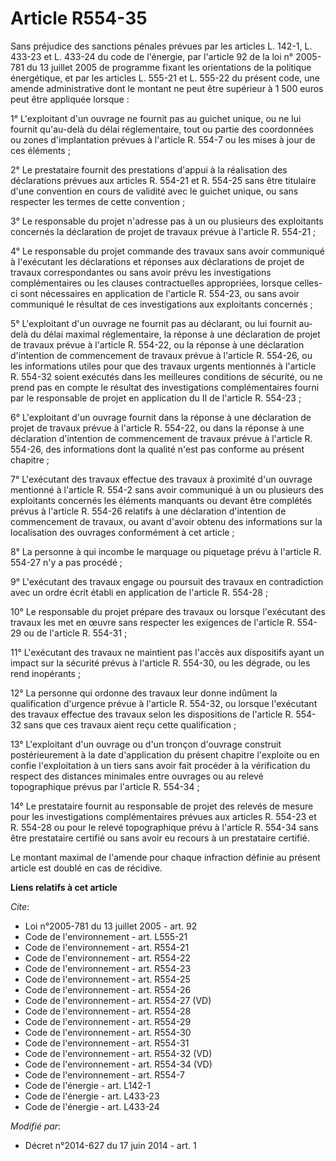 # Article R554-35

Sans préjudice des sanctions pénales prévues par les articles L. 142-1, L. 433-23 et L. 433-24 du code de l'énergie, par
l'article 92 de la loi n° 2005-781 du 13 juillet 2005 de programme fixant les orientations de la politique énergétique, et
par les articles L. 555-21 et L. 555-22 du présent code, une amende administrative dont le montant ne peut être supérieur à 1
500 euros peut être appliquée lorsque : 

1° L'exploitant d'un ouvrage ne fournit pas au guichet unique, ou ne lui fournit qu'au-delà du délai réglementaire, tout ou
partie des coordonnées ou zones d'implantation prévues à l'article R. 554-7 ou les mises à jour de ces éléments ; 

2° Le prestataire fournit des prestations d'appui à la réalisation des déclarations prévues aux articles R. 554-21 et R.
554-25 sans être titulaire d'une convention en cours de validité avec le guichet unique, ou sans respecter les termes de
cette convention ; 

3° Le responsable du projet n'adresse pas à un ou plusieurs des exploitants concernés la déclaration de projet de travaux
prévue à l'article R. 554-21 ; 

4° Le responsable du projet commande des travaux sans avoir communiqué à l'exécutant les déclarations et réponses aux
déclarations de projet de travaux correspondantes ou sans avoir prévu les investigations complémentaires ou les clauses
contractuelles appropriées, lorsque celles-ci sont nécessaires en application de l'article R. 554-23, ou sans avoir
communiqué le résultat de ces investigations aux exploitants concernés ; 

5° L'exploitant d'un ouvrage ne fournit pas au déclarant, ou lui fournit au-delà du délai maximal réglementaire, la réponse à
une déclaration de projet de travaux prévue à l'article R. 554-22, ou la réponse à une déclaration d'intention de
commencement de travaux prévue à l'article R. 554-26, ou les informations utiles pour que des travaux urgents mentionnés à
l'article R. 554-32 soient exécutés dans les meilleures conditions de sécurité, ou ne prend pas en compte le résultat des
investigations complémentaires fourni par le responsable de projet en application du II de l'article R. 554-23 ; 

6° L'exploitant d'un ouvrage fournit dans la réponse à une déclaration de projet de travaux prévue à l'article R. 554-22, ou
dans la réponse à une déclaration d'intention de commencement de travaux prévue à l'article R. 554-26, des informations dont
la qualité n'est pas conforme au présent chapitre ; 

7° L'exécutant des travaux effectue des travaux à proximité d'un ouvrage mentionné à l'article R. 554-2 sans avoir communiqué
à un ou plusieurs des exploitants concernés les éléments manquants ou devant être complétés prévus à l'article R. 554-26
relatifs à une déclaration d'intention de commencement de travaux, ou avant d'avoir obtenu des informations sur la
localisation des ouvrages conformément à cet article ; 

8° La personne à qui incombe le marquage ou piquetage prévu à l'article R. 554-27 n'y a pas procédé ; 

9° L'exécutant des travaux engage ou poursuit des travaux en contradiction avec un ordre écrit établi en application de
l'article R. 554-28 ; 

10° Le responsable du projet prépare des travaux ou lorsque l'exécutant des travaux les met en œuvre sans respecter les
exigences de l'article R. 554-29 ou de l'article R. 554-31 ; 

11° L'exécutant des travaux ne maintient pas l'accès aux dispositifs ayant un impact sur la sécurité prévus à l'article R.
554-30, ou les dégrade, ou les rend inopérants ; 

12° La personne qui ordonne des travaux leur donne indûment la qualification d'urgence prévue à l'article R. 554-32, ou
lorsque l'exécutant des travaux effectue des travaux selon les dispositions de l'article R. 554-32 sans que ces travaux aient
reçu cette qualification ; 

13° L'exploitant d'un ouvrage ou d'un tronçon d'ouvrage construit postérieurement à la date d'application du présent chapitre
l'exploite ou en confie l'exploitation à un tiers sans avoir fait procéder à la vérification du respect des distances
minimales entre ouvrages ou au relevé topographique prévus par l'article R. 554-34 ; 

14° Le prestataire fournit au responsable de projet des relevés de mesure pour les investigations complémentaires prévues aux
articles R. 554-23 et R. 554-28 ou pour le relevé topographique prévu à l'article R. 554-34 sans être prestataire certifié ou
sans avoir eu recours à un prestataire certifié. 

Le montant maximal de l'amende pour chaque infraction définie au présent article est doublé en cas de récidive.

**Liens relatifs à cet article**

_Cite_:

  - Loi n°2005-781 du 13 juillet 2005 - art. 92
  - Code de l'environnement - art. L555-21
  - Code de l'environnement - art. R554-21
  - Code de l'environnement - art. R554-22
  - Code de l'environnement - art. R554-23
  - Code de l'environnement - art. R554-25
  - Code de l'environnement - art. R554-26
  - Code de l'environnement - art. R554-27 (VD)
  - Code de l'environnement - art. R554-28
  - Code de l'environnement - art. R554-29
  - Code de l'environnement - art. R554-30
  - Code de l'environnement - art. R554-31
  - Code de l'environnement - art. R554-32 (VD)
  - Code de l'environnement - art. R554-34 (VD)
  - Code de l'environnement - art. R554-7
  - Code de l'énergie - art. L142-1
  - Code de l'énergie - art. L433-23
  - Code de l'énergie - art. L433-24

_Modifié par_:

  - Décret n°2014-627 du 17 juin 2014 - art. 1
